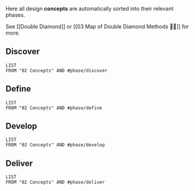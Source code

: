 Here all design **concepts** are automatically sorted into their relevant phases.

See [[Double Diamond]] or [[03 Map of Double Diamond Methods 💎💎]] for more.

## Discover 
```dataview
LIST
FROM "02 Concepts" AND #phase/discover 
```

## Define 
```dataview
LIST
FROM "02 Concepts" AND #phase/define 
```

## Develop
```dataview
LIST
FROM "02 Concepts" AND #phase/develop 
```

## Deliver
```dataview
LIST
FROM "02 Concepts" AND #phase/deliver
```


